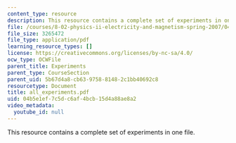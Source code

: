 ```yaml
---
content_type: resource
description: This resource contains a complete set of experiments in one file.
file: /courses/8-02-physics-ii-electricity-and-magnetism-spring-2007/04b5e1ef7c5dc6af4bcb15d4a88ae8a2_all_experiments.pdf
file_size: 3265472
file_type: application/pdf
learning_resource_types: []
license: https://creativecommons.org/licenses/by-nc-sa/4.0/
ocw_type: OCWFile
parent_title: Experiments
parent_type: CourseSection
parent_uid: 5b67d4a8-cb63-9758-8148-2c1bb40692c8
resourcetype: Document
title: all_experiments.pdf
uid: 04b5e1ef-7c5d-c6af-4bcb-15d4a88ae8a2
video_metadata:
  youtube_id: null
---
```

This resource contains a complete set of experiments in one file.